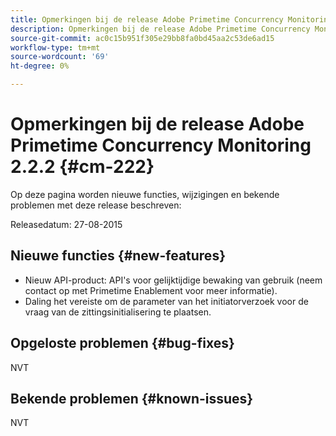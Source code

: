 ```yaml
---
title: Opmerkingen bij de release Adobe Primetime Concurrency Monitoring 2.2.2
description: Opmerkingen bij de release Adobe Primetime Concurrency Monitoring 2.2.2
source-git-commit: ac0c15b951f305e29bb8fa0bd45aa2c53de6ad15
workflow-type: tm+mt
source-wordcount: '69'
ht-degree: 0%

---
```



# Opmerkingen bij de release Adobe Primetime Concurrency Monitoring 2.2.2 {#cm-222}

Op deze pagina worden nieuwe functies, wijzigingen en bekende problemen met deze release beschreven:

Releasedatum: 27-08-2015

## Nieuwe functies {#new-features}

* Nieuw API-product: API&#39;s voor gelijktijdige bewaking van gebruik (neem contact op met Primetime Enablement voor meer informatie).
* Daling het vereiste om de parameter van het initiatorverzoek voor de vraag van de zittingsinitialisering te plaatsen.

## Opgeloste problemen {#bug-fixes}

NVT

## Bekende problemen {#known-issues}

NVT
